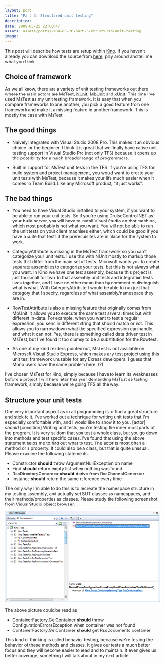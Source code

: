 ```yaml
---
layout: post
title: "Part 3: Structured unit testing"
description:
date: 2009-05-25 22:00:47
assets: assets/posts/2009-05-26-part-3-structured-unit-testing
image: 
---
```


This post will describe how tests are setup within [Kino](/2009/05/23/kino-everything-to-rss/). If you haven’t already you can download the source from [here](/kino/), play around and tell me what you think.

## Choice of framework

As we all know, there are a variety of unit testing frameworks out there where the main actors are MsTest, [NUnit](http://www.nunit.org/), [MbUnit](http://www.mbunit.com/) and [xUnit](http://www.codeplex.com/xunit). This time I've used MsTest as my unit testing framework. It is easy that when you compare frameworks to one another, you pick a good feature from one framework and make it a missing feature in another framework. This is mostly the case with MsTest

## The good things

* Naively integrated with Visual Studio 2008 Pro. This makes it an obvious choice for the beginner. I think it is great that we finally have native unit testing support in Visual Studio Pro (not only TFS) because it opens up the possibility for a much broader range of programmers.

* Built in support for MsTest unit tests in the TFS. If you're using TFS for build system and project management, you would want to create your unit tests with MsTest, because it makes your life much easier when it comes to Team Build. Like any Microsoft product, "it just works".

## The bad things

* You need to have Visual Studio installed to your system, if you want to be able to run your unit tests. So if you're using CruiseControl.NET as your build server, you will have to install Visual Studio on that machine, which most probably is not what you want. You will not be able to run the unit tests on your client machines either, which could be good if you have a suite that tests if the prerequisites are in place for the system to work.

* CategoryAttribute is missing in the MsTest framework so you can't categorize your unit tests. I use this with NUnit mostly to markup those tests that differ from the main set of tests. Microsoft wants you to create separate assemblies to categorize your tests, but this is not always what you want. In Kino we have one test assembly, because this project is just too small for two. In that assembly unit tests and integration tests lives together, and I have no other mean than by comment to distinguish what is what. With CategoryAttribute I would be able to run just that category that I specify, regardless of what assembly/namespace they are in.

* RowTestAttribute is also a missing feature that originally comes from MbUnit. It allows you to execute the same test several times but with different in-data. For example, when you want to test a regular expression, you send in different string that should match or not. This allows you to narrow down what the specified expression can handle, and what it can not. Yes, there is something called data driven test in MsTest, but I've found it too clumsy to be a substitution for the Rowtest.

* As one of my kind readers pointed out, MsTest is not available on Microsoft Visual Studio Express, which makes any test project using this unit test framework unusable for any Exress developers. I guess that Mono users have the same problem here. (?)

I've chosen MsTest for Kino, simply because I have to learn its weaknesses before a project I will have later this year demanding MsTest as testing framework, simply because we're going TFS all the way.

## Structure your unit tests

One very important aspect as in all programming is to find a great structure and stick to it. I've worked out a technique for writing unit tests that I'm especially comfortable with, and I would like to show it to you.  [actor] *should* [condition]  Writing unit tests, you're testing the inner most parts of the program. It is very seldom that you test a whole class, but you go down into methods and test specific cases. I've found that using the above statement helps me to find out what to test.  The actor is most often a method or a property. It could also be a class, but that is quite unusual. Please examine the following statements.

* Constructor **should** throw ArgumentNullException on name
* Find **should** return empty list when nothing was found
* RssDirectoryGenerator **should** derive from RssChannelGenerator
* Instance **should** return the same reference every time

The only way I'm able to do this is to recreate the namespace structure in my testing assembly, and actually set SUT classes as namespaces, and their methods/properties as classes. Please study the following screenshot from Visual Studio object browser.  

![unit test structure](/assets/posts/2009-05-26-part-3-structured-unit-testing/unit_test_structure.png)

The above picture could be read as

* ContainerFactory.GetContainer **should** throw ConfigurationErrorsException when container was not found
* ContainerFactory.GetContainer **should** get RssDocuments container

This kind of thinking is called behavior testing, because we're testing the behavior of these methods and classes. It gives our tests a much better focus and they will become easier to read and to maintain. It even gives us better coverage, something I will talk about in my next article.
